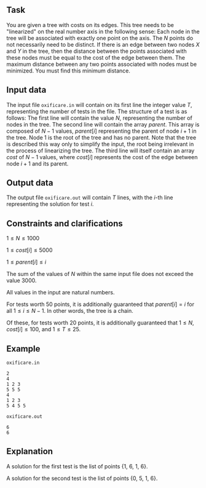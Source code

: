## Task

You are given a tree with costs on its edges. This tree needs to be "linearized" on the real number axis in the following sense: Each node in the tree will be associated with exactly one point on the axis. The $N$ points do not necessarily need to be distinct. If there is an edge between two nodes $X$ and $Y$ in the tree, then the distance between the points associated with these nodes must be equal to the cost of the edge between them. The maximum distance between any two points associated with nodes must be minimized. You must find this minimum distance.

## Input data

The input file `oxificare.in` will contain on its first line the integer value $T$, representing the number of tests in the file. The structure of a test is as follows: The first line will contain the value $N$, representing the number of nodes in the tree. The second line will contain the array $parent$. This array is composed of $N - 1$ values, $parent[i]$ representing the parent of node $i + 1$ in the tree. Node 1 is the root of the tree and has no parent. Note that the tree is described this way only to simplify the input, the root being irrelevant in the process of linearizing the tree. The third line will itself contain an array $cost$ of $N - 1$ values, where $cost[i]$ represents the cost of the edge between node $i + 1$ and its parent.

## Output data

The output file `oxificare.out` will contain $T$ lines, with the $i$-th line representing the solution for test $i$.

## Constraints and clarifications

$1 \leq N \leq 1000$

$1 \leq cost[i] \leq 5000$

$1 \leq parent[i] \leq i$

The sum of the values of $N$ within the same input file does not exceed the value 3000.

All values in the input are natural numbers.

For tests worth 50 points, it is additionally guaranteed that $parent[i] = i$ for all $1 \leq i \leq N - 1$. In other words, the tree is a chain.

Of these, for tests worth 20 points, it is additionally guaranteed that $1 \leq N, cost[i] \leq 100$, and $1 \leq T \leq 25$.

## Example

`oxificare.in`
```
2
4
1 2 3
5 5 5
4
1 2 3
5 4 5 5
```

`oxificare.out`
```
6
6
```

## Explanation

A solution for the first test is the list of points $\{1,\ 6,\ 1,\ 6\}$.

A solution for the second test is the list of points $\{0,\ 5,\ 1,\ 6\}$.